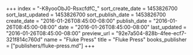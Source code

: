 +++
index = "-K8yooObJ0-RsxcfdfC_"
sort_create_date = 1453826700
sort_last_updated = 1453826700
sort_publish_date = 1453826700
create_date = "2016-01-26T08:45:00-08:00"
publish_date = "2016-01-26T08:45:00-08:00"
date = "2016-01-26T08:45:00-08:00"
last_updated = "2016-01-26T08:45:00-08:00"
preview_url = "92e7a504-828b-4fee-ecf7-321f814c760d"
name = "Fluke Press"
title = "Fluke Press"
books_publisher = ["publishers/fluke-press.md"]
+++
